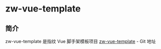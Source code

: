 <h1>zw-vue-template</h1>

## 简介

zw-vue-template 是指纹 Vue 脚手架模板项目 [zw-vue-template](http://192.168.3.36:800/root/zw-vue-template.git) - Git 地址
